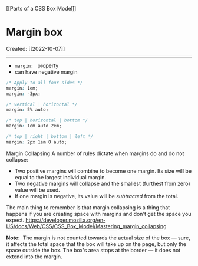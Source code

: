 [[Parts of a CSS Box Model]]

# Margin box
Created:  [[2022-10-07]]

---
- `margin: ` property
- can have negative margin

```CSS
/* Apply to all four sides */
margin: 1em;
margin: -3px;

/* vertical | horizontal */
margin: 5% auto;

/* top | horizontal | bottom */
margin: 1em auto 2em;

/* top | right | bottom | left */
margin: 2px 1em 0 auto;
```


Margin Collapsing
A number of rules dictate when margins do and do not collapse: 
-   Two positive margins will combine to become one margin. Its size will be equal to the largest individual margin.
-   Two negative margins will collapse and the smallest (furthest from zero) value will be used.
-   If one margin is negative, its value will be _subtracted_ from the total.

The main thing to remember is that margin collapsing is a thing that happens if you are creating space with margins and don't get the space you expect.
https://developer.mozilla.org/en-US/docs/Web/CSS/CSS_Box_Model/Mastering_margin_collapsing


**Note:** 
The margin is not counted towards the actual size of the box 
— sure, it affects the total space that the box will take up on the page, but only the space outside the box. The box's area stops at the border — it does not extend into the margin.

















